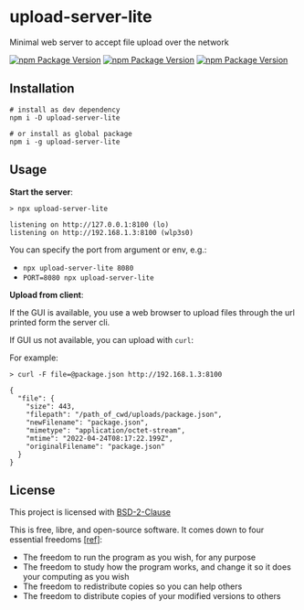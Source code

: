 # upload-server-lite

Minimal web server to accept file upload over the network

[![npm Package Version](https://img.shields.io/npm/v/upload-server-lite)](https://www.npmjs.com/package/upload-server-lite)
[![npm Package Version](https://img.shields.io/bundlephobia/min/upload-server-lite)](https://bundlephobia.com/package/upload-server-lite)
[![npm Package Version](https://img.shields.io/bundlephobia/minzip/upload-server-lite)](https://bundlephobia.com/package/upload-server-lite)

## Installation

```shell
# install as dev dependency
npm i -D upload-server-lite

# or install as global package
npm i -g upload-server-lite
```

## Usage

**Start the server**:

```shell
> npx upload-server-lite

listening on http://127.0.0.1:8100 (lo)
listening on http://192.168.1.3:8100 (wlp3s0)
```

You can specify the port from argument or env, e.g.:
- `npx upload-server-lite 8080`
- `PORT=8080 npx upload-server-lite`

**Upload from client**:

If the GUI is available, you use a web browser to upload files through the url printed form the server cli.

If GUI us not available, you can upload with `curl`:

For example:

```shell
> curl -F file=@package.json http://192.168.1.3:8100

{
  "file": {
    "size": 443,
    "filepath": "/path_of_cwd/uploads/package.json",
    "newFilename": "package.json",
    "mimetype": "application/octet-stream",
    "mtime": "2022-04-24T08:17:22.199Z",
    "originalFilename": "package.json"
  }
}
```

## License

This project is licensed with [BSD-2-Clause](./LICENSE)

This is free, libre, and open-source software. It comes down to four essential freedoms [[ref]](https://seirdy.one/2021/01/27/whatsapp-and-the-domestication-of-users.html#fnref:2):

- The freedom to run the program as you wish, for any purpose
- The freedom to study how the program works, and change it so it does your computing as you wish
- The freedom to redistribute copies so you can help others
- The freedom to distribute copies of your modified versions to others
